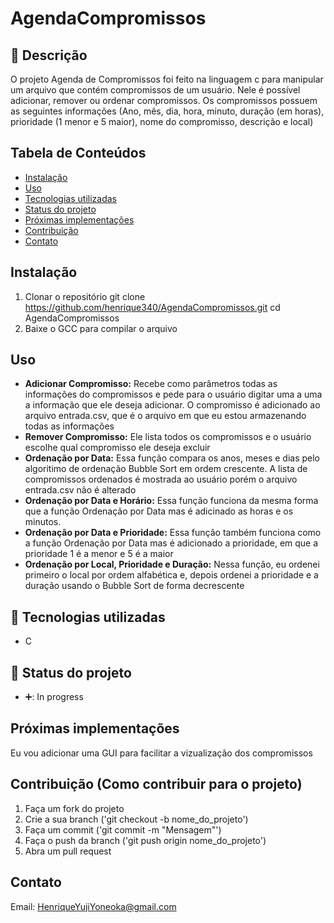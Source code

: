 # AgendaCompromissos

## :memo: Descrição
O projeto Agenda de Compromissos foi feito na linguagem c para manipular um arquivo que contém compromissos de um usuário. Nele é possível adicionar, remover ou ordenar compromissos.
Os compromissos possuem as seguintes informações (Ano, mês, dia, hora, minuto, duração (em horas), prioridade (1 menor e 5 maior), nome do compromisso, descrição e local)

## Tabela de Conteúdos
- [Instalação](#instalação) 
- [Uso](#Uso)
- [Tecnologias utilizadas](#Tecnologiasutilizadas)
- [Status do projeto](#Statusdoprojeto)
- [Próximas implementações](#Proximasimplementações)
- [Contribuição](#Contribuição)
- [Contato](#Contato)

## Instalação
1. Clonar o repositório
git clone https://github.com/henrique340/AgendaCompromissos.git
cd AgendaCompromissos
2. Baixe o GCC para compilar o arquivo

## Uso
* **Adicionar Compromisso:** Recebe como parâmetros todas as informações do compromissos e pede para o usuário digitar uma a uma a informação que ele deseja adicionar. O compromisso é adicionado ao arquivo entrada.csv, que é o arquivo em que eu estou armazenando todas as informações
*  **Remover Compromisso:** Ele lista todos os compromissos e o usuário escolhe qual compromisso ele deseja excluir
*  **Ordenação por Data:** Essa função compara os anos, meses e dias pelo algoritimo de ordenação Bubble Sort em ordem crescente. A lista de compromissos ordenados é mostrada ao usuário porém o arquivo entrada.csv não é alterado
*  **Ordenação por Data e Horário:** Essa função funciona da mesma forma que a função Ordenação por Data mas é adicinado as horas e os minutos.
*  **Ordenação por Data e Prioridade:** Essa função também funciona como a função Ordenação por Data mas é adicionado a prioridade, em que a prioridade 1 é a menor e 5 é a maior
*  **Ordenação por Local, Prioridade e Duração:** Nessa função, eu ordenei primeiro o local por ordem alfabética e, depois ordenei a prioridade e a duração usando o Bubble Sort de forma decrescente  

## :wrench: Tecnologias utilizadas
* C

## :dart: Status do projeto
* ➕:  In progress

## Próximas implementações
Eu vou adicionar uma GUI para facilitar a vizualização dos compromissos

## Contribuição (Como contribuir para o projeto)
1. Faça um fork do projeto
2. Crie a sua branch ('git checkout -b nome_do_projeto')
3. Faça um commit ('git commit -m "Mensagem"')
4. Faça o push da branch ('git push origin nome_do_projeto')
5. Abra um pull request

## Contato
Email: HenriqueYujiYoneoka@gmail.com
